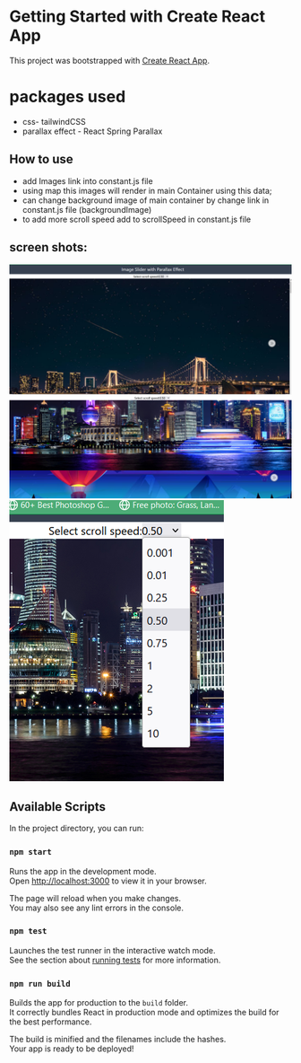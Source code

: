 # Getting Started with Create React App

This project was bootstrapped with [Create React App](https://github.com/facebook/create-react-app).

# packages used

- css- tailwindCSS
- parallax effect - React Spring Parallax

## How to use

- add Images link into constant.js file
- using map this images will render in main Container using this data;
- can change background image of main container by change link in constant.js file (backgroundImage)
- to add more scroll speed add to scrollSpeed in constant.js file

## screen shots:

![Alt text](image.png)
![Alt text](image-1.png)
![Alt text](image-2.png)

## Available Scripts

In the project directory, you can run:

### `npm start`

Runs the app in the development mode.\
Open [http://localhost:3000](http://localhost:3000) to view it in your browser.

The page will reload when you make changes.\
You may also see any lint errors in the console.

### `npm test`

Launches the test runner in the interactive watch mode.\
See the section about [running tests](https://facebook.github.io/create-react-app/docs/running-tests) for more information.

### `npm run build`

Builds the app for production to the `build` folder.\
It correctly bundles React in production mode and optimizes the build for the best performance.

The build is minified and the filenames include the hashes.\
Your app is ready to be deployed!
